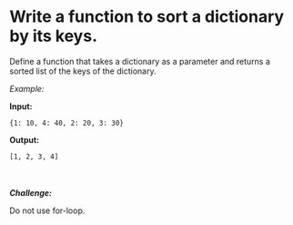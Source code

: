 # Write a function to sort a dictionary by its keys.

Define a function that takes a dictionary as a parameter and returns a sorted list of the keys of the dictionary.

_Example:_


**Input:**

`{1: 10, 4: 40, 2: 20, 3: 30}`

**Output:**

`[1, 2, 3, 4]`
<br>
<br>
<br>

_**Challenge:**_

Do not use for-loop.
